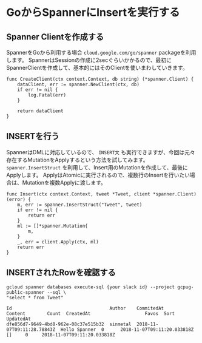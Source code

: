 # GoからSpannerにInsertを実行する

## Spanner Clientを作成する

SpannerをGoから利用する場合 `cloud.google.com/go/spanner` packageを利用します。
SpannerはSessionの作成に2secぐらいかかるので、最初にSpannerClientを作成して、基本的にはそのClientを使いまわしていきます。

```
func CreateClient(ctx context.Context, db string) (*spanner.Client) {
	dataClient, err := spanner.NewClient(ctx, db)
	if err != nil {
		log.Fatal(err)
	}

	return dataClient
}
```

## INSERTを行う

SpannerはDMLに対応しているので、 `INSERT文` も実行できますが、今回は元々存在するMutationをApplyするという方法を試してみます。
`spanner.InsertStruct` を利用して、Insert用のMutationを作成して、最後にApplyします。
ApplyはAtomicに実行されるので、複数行のInsertを行いたい場合は、Mutationを複数Applyに渡します。

```
func Insert(ctx context.Context, tweet *Tweet, client *spanner.Client) (error) {
	m, err := spanner.InsertStruct("Tweet", tweet)
	if err != nil {
		return err
	}
	ml := []*spanner.Mutation{
		m,
	}
	_, err = client.Apply(ctx, ml)
	return err
}
```

## INSERTされたRowを確認する

```
gcloud spanner databases execute-sql {your slack id} --project gcpug-public-spanner --sql \
"select * from Tweet"

Id                                    Author    CommitedAt                  Content        Count  CreatedAt                    Favos  Sort  UpdatedAt
dfe856d7-9649-4bd8-962e-08c37e515b32  sinmetal  2018-11-07T09:11:28.78843Z  Hello Spanner  0      2018-11-07T09:11:20.033818Z  []     0     2018-11-07T09:11:20.033818Z
```
